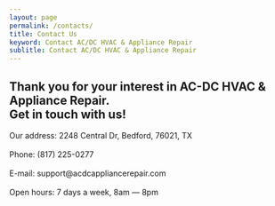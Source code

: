 ```yaml
---
layout: page
permalink: /contacts/
title: Contact Us
keyword: Contact AC/DC HVAC & Appliance Repair
sublitle: Contact AC/DC HVAC & Appliance Repair
---
```


<!-- CONTENT -->
<section>
    <div class="fixed-width-container">
        <div class="col-8">
            <h2 class="section-headline">Thank you for your interest in AC-DC HVAC & Appliance Repair.<br>Get in touch with us!</h2>
            <p class="big">Our address:  2248 Central Dr, Bedford, 76021, TX
                <br><br>
                Phone: (817) 225-0277
                <br><br>
                E-mail: support@acdcappliancerepair.com
                <br><br>
                Open hours: 7 days a week, 8am — 8pm
            </p>
        </div>
    </div>
</section>

